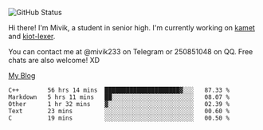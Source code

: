![GitHub Status](https://github-readme-stats.vercel.app/api?show_icons=true&username=Mivik)

Hi there! I'm Mivik, a student in senior high. I'm currently working on [kamet](https://github.com/Mivik/kamet) and [kiot-lexer](https://github.com/KiotLand/kiot-lexer).

You can contact me at @mivik233 on Telegram or 250851048 on QQ. Free chats are also welcome! XD

[My Blog](https://mivik.gitee.io)

<!--START_SECTION:waka-->
```text
C++        56 hrs 14 mins  █████████████████████▓░░░   87.33 % 
Markdown   5 hrs 11 mins   ██░░░░░░░░░░░░░░░░░░░░░░░   08.07 % 
Other      1 hr 32 mins    ▓░░░░░░░░░░░░░░░░░░░░░░░░   02.39 % 
Text       23 mins         ░░░░░░░░░░░░░░░░░░░░░░░░░   00.60 % 
C          19 mins         ░░░░░░░░░░░░░░░░░░░░░░░░░   00.50 % 
```
<!--END_SECTION:waka-->
